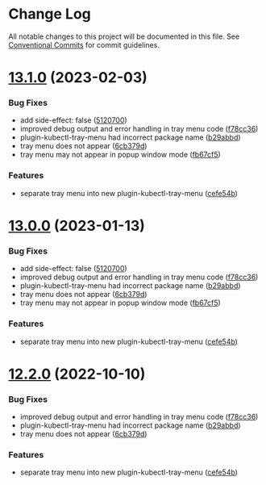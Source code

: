 # Change Log

All notable changes to this project will be documented in this file.
See [Conventional Commits](https://conventionalcommits.org) for commit guidelines.

# [13.1.0](https://github.com/IBM/kui/compare/v4.5.0...v13.1.0) (2023-02-03)


### Bug Fixes

* add side-effect: false ([5120700](https://github.com/IBM/kui/commit/5120700))
* improved debug output and error handling in tray menu code ([f78cc36](https://github.com/IBM/kui/commit/f78cc36))
* plugin-kubectl-tray-menu had incorrect package name ([b29abbd](https://github.com/IBM/kui/commit/b29abbd))
* tray menu does not appear ([6cb379d](https://github.com/IBM/kui/commit/6cb379d))
* tray menu may not appear in popup window mode ([fb67cf5](https://github.com/IBM/kui/commit/fb67cf5))


### Features

* separate tray menu into new plugin-kubectl-tray-menu ([cefe54b](https://github.com/IBM/kui/commit/cefe54b))





# [13.0.0](https://github.com/IBM/kui/compare/v4.5.0...v13.0.0) (2023-01-13)


### Bug Fixes

* add side-effect: false ([5120700](https://github.com/IBM/kui/commit/5120700))
* improved debug output and error handling in tray menu code ([f78cc36](https://github.com/IBM/kui/commit/f78cc36))
* plugin-kubectl-tray-menu had incorrect package name ([b29abbd](https://github.com/IBM/kui/commit/b29abbd))
* tray menu does not appear ([6cb379d](https://github.com/IBM/kui/commit/6cb379d))
* tray menu may not appear in popup window mode ([fb67cf5](https://github.com/IBM/kui/commit/fb67cf5))


### Features

* separate tray menu into new plugin-kubectl-tray-menu ([cefe54b](https://github.com/IBM/kui/commit/cefe54b))





# [12.2.0](https://github.com/IBM/kui/compare/v4.5.0...v12.2.0) (2022-10-10)


### Bug Fixes

* improved debug output and error handling in tray menu code ([f78cc36](https://github.com/IBM/kui/commit/f78cc36))
* plugin-kubectl-tray-menu had incorrect package name ([b29abbd](https://github.com/IBM/kui/commit/b29abbd))
* tray menu does not appear ([6cb379d](https://github.com/IBM/kui/commit/6cb379d))


### Features

* separate tray menu into new plugin-kubectl-tray-menu ([cefe54b](https://github.com/IBM/kui/commit/cefe54b))
